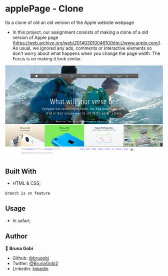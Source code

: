 # applePage - Clone
Its a clone of old an old version of the Apple website webpage


- In this project, our assignment consists of making a clone of a old version of Apple page (https://web.archive.org/web/20140301004610/http://www.apple.com/). As usual, we ignored any ads, comments or interactive elements so don’t worry about what happens when you change the page width. The Focus is on making it look similar.

![screenshot](./assets/images/applepage.png)

## Built With

- HTML & CSS; 

```Branch is on feature```

## Usage

- In safari;

## Author
 
 👤 **Bruna Gobi**

 - Github: [@brugobi](https://github.com/brugobi)
- Twitter: [@BrunaGobi2](https://twitter.com/BrunaGobi2)
- Linkedin: [linkedin](https://www.linkedin.com/in/bruna-gobi-08854760/)
